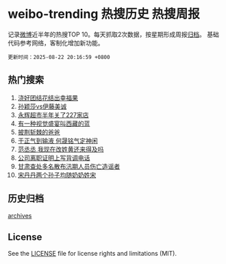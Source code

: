 # weibo-trending 热搜历史 热搜周报

记录[微博](https://www.weibo.com)近半年的热搜TOP 10。每天抓取2次数据，按星期形成周报[归档](archives)。
基础代码参考网络，客制化增加新功能。

`更新时间：2025-08-22 20:16:59 +0800`

## 热门搜索

1. [浇好团结花结出幸福果](https://m.weibo.cn/search?containerid=100103type%3D1%26t%3D10%26q%3D%23%E6%B5%87%E5%A5%BD%E5%9B%A2%E7%BB%93%E8%8A%B1%E7%BB%93%E5%87%BA%E5%B9%B8%E7%A6%8F%E6%9E%9C%23&stream_entry_id=51&isnewpage=1&extparam=seat%3D1%26cate%3D10103%26pos%3D0%26filter_type%3Drealtimehot%26stream_entry_id%3D51%26c_type%3D51%26dgr%3D0%26q%3D%2523%25E6%25B5%2587%25E5%25A5%25BD%25E5%259B%25A2%25E7%25BB%2593%25E8%258A%25B1%25E7%25BB%2593%25E5%2587%25BA%25E5%25B9%25B8%25E7%25A6%258F%25E6%259E%259C%2523%26display_time%3D1755865017%26pre_seqid%3D17558650177010523604108)
1. [孙颖莎vs伊藤美诚](https://m.weibo.cn/search?containerid=100103type%3D1%26t%3D10%26q%3D%23%E5%AD%99%E9%A2%96%E8%8E%8Evs%E4%BC%8A%E8%97%A4%E7%BE%8E%E8%AF%9A%23&stream_entry_id=31&isnewpage=1&extparam=seat%3D1%26pos%3D0%26filter_type%3Drealtimehot%26c_type%3D31%26q%3D%2523%25E5%25AD%2599%25E9%25A2%2596%25E8%258E%258Evs%25E4%25BC%258A%25E8%2597%25A4%25E7%25BE%258E%25E8%25AF%259A%2523%26cate%3D5001%26flag%3D0%26band_rank%3D1%26stream_entry_id%3D31%26lcate%3D5001%26dgr%3D0%26realpos%3D1%26display_time%3D1755865017%26pre_seqid%3D17558650177010523604108)
1. [永辉超市半年关了227家店](https://m.weibo.cn/search?containerid=100103type%3D1%26t%3D10%26q%3D%23%E6%B0%B8%E8%BE%89%E8%B6%85%E5%B8%82%E5%8D%8A%E5%B9%B4%E5%85%B3%E4%BA%86227%E5%AE%B6%E5%BA%97%23&stream_entry_id=31&isnewpage=1&extparam=seat%3D1%26pos%3D1%26filter_type%3Drealtimehot%26c_type%3D31%26q%3D%2523%25E6%25B0%25B8%25E8%25BE%2589%25E8%25B6%2585%25E5%25B8%2582%25E5%258D%258A%25E5%25B9%25B4%25E5%2585%25B3%25E4%25BA%2586227%25E5%25AE%25B6%25E5%25BA%2597%2523%26cate%3D5001%26flag%3D1%26band_rank%3D2%26stream_entry_id%3D31%26lcate%3D5001%26dgr%3D0%26realpos%3D2%26display_time%3D1755865017%26pre_seqid%3D17558650177010523604108)
1. [有一种视觉盛宴叫西藏的蓝](https://m.weibo.cn/search?containerid=100103type%3D1%26t%3D10%26q%3D%23%E6%9C%89%E4%B8%80%E7%A7%8D%E8%A7%86%E8%A7%89%E7%9B%9B%E5%AE%B4%E5%8F%AB%E8%A5%BF%E8%97%8F%E7%9A%84%E8%93%9D%23&stream_entry_id=31&isnewpage=1&extparam=seat%3D1%26pos%3D2%26filter_type%3Drealtimehot%26c_type%3D31%26q%3D%2523%25E6%259C%2589%25E4%25B8%2580%25E7%25A7%258D%25E8%25A7%2586%25E8%25A7%2589%25E7%259B%259B%25E5%25AE%25B4%25E5%258F%25AB%25E8%25A5%25BF%25E8%2597%258F%25E7%259A%2584%25E8%2593%259D%2523%26cate%3D5001%26flag%3D0%26band_rank%3D3%26stream_entry_id%3D31%26lcate%3D5001%26dgr%3D0%26realpos%3D3%26display_time%3D1755865017%26pre_seqid%3D17558650177010523604108)
1. [披荆斩棘的爸爸](https://m.weibo.cn/search?containerid=100103type%3D1%26t%3D10%26q%3D%23%E6%8A%AB%E8%8D%86%E6%96%A9%E6%A3%98%E7%9A%84%E7%88%B8%E7%88%B8%23&stream_entry_id=31&isnewpage=1&extparam=seat%3D1%26topic_ad%3D1%26pos%3D3%26filter_type%3Drealtimehot%26c_type%3D31%26q%3D%2523%25E6%258A%25AB%25E8%258D%2586%25E6%2596%25A9%25E6%25A3%2598%25E7%259A%2584%25E7%2588%25B8%25E7%2588%25B8%2523%26cate%3D5001%26is_ad_pos%3D1%26adid%3D297616%26stream_entry_id%3D31%26lcate%3D5001%26band_rank%3D4%26dgr%3D0%26display_time%3D1755865017%26pre_seqid%3D17558650177010523604108)
1. [于正气到输液 何晟铭气定神闲](https://m.weibo.cn/search?containerid=100103type%3D1%26t%3D10%26q%3D%E4%BA%8E%E6%AD%A3%E6%B0%94%E5%88%B0%E8%BE%93%E6%B6%B2+%E4%BD%95%E6%99%9F%E9%93%AD%E6%B0%94%E5%AE%9A%E7%A5%9E%E9%97%B2&stream_entry_id=31&isnewpage=1&extparam=seat%3D1%26pos%3D4%26filter_type%3Drealtimehot%26c_type%3D31%26q%3D%25E4%25BA%258E%25E6%25AD%25A3%25E6%25B0%2594%25E5%2588%25B0%25E8%25BE%2593%25E6%25B6%25B2%2520%25E4%25BD%2595%25E6%2599%259F%25E9%2593%25AD%25E6%25B0%2594%25E5%25AE%259A%25E7%25A5%259E%25E9%2597%25B2%26cate%3D5001%26flag%3D1%26band_rank%3D4%26stream_entry_id%3D31%26lcate%3D5001%26dgr%3D0%26realpos%3D4%26display_time%3D1755865017%26pre_seqid%3D17558650177010523604108)
1. [范丞丞 我现在改姓黄还来得及吗](https://m.weibo.cn/search?containerid=100103type%3D1%26t%3D10%26q%3D%E8%8C%83%E4%B8%9E%E4%B8%9E+%E6%88%91%E7%8E%B0%E5%9C%A8%E6%94%B9%E5%A7%93%E9%BB%84%E8%BF%98%E6%9D%A5%E5%BE%97%E5%8F%8A%E5%90%97&stream_entry_id=31&isnewpage=1&extparam=seat%3D1%26pos%3D5%26filter_type%3Drealtimehot%26c_type%3D31%26q%3D%25E8%258C%2583%25E4%25B8%259E%25E4%25B8%259E%2520%25E6%2588%2591%25E7%258E%25B0%25E5%259C%25A8%25E6%2594%25B9%25E5%25A7%2593%25E9%25BB%2584%25E8%25BF%2598%25E6%259D%25A5%25E5%25BE%2597%25E5%258F%258A%25E5%2590%2597%26cate%3D5001%26flag%3D0%26band_rank%3D5%26stream_entry_id%3D31%26lcate%3D5001%26dgr%3D0%26realpos%3D5%26display_time%3D1755865017%26pre_seqid%3D17558650177010523604108)
1. [公司离职证明上写背调电话](https://m.weibo.cn/search?containerid=100103type%3D1%26t%3D10%26q%3D%23%E5%85%AC%E5%8F%B8%E7%A6%BB%E8%81%8C%E8%AF%81%E6%98%8E%E4%B8%8A%E5%86%99%E8%83%8C%E8%B0%83%E7%94%B5%E8%AF%9D%23&stream_entry_id=31&isnewpage=1&extparam=seat%3D1%26pos%3D6%26filter_type%3Drealtimehot%26c_type%3D31%26q%3D%2523%25E5%2585%25AC%25E5%258F%25B8%25E7%25A6%25BB%25E8%2581%258C%25E8%25AF%2581%25E6%2598%258E%25E4%25B8%258A%25E5%2586%2599%25E8%2583%258C%25E8%25B0%2583%25E7%2594%25B5%25E8%25AF%259D%2523%26cate%3D5001%26flag%3D1%26band_rank%3D6%26stream_entry_id%3D31%26lcate%3D5001%26dgr%3D0%26realpos%3D6%26display_time%3D1755865017%26pre_seqid%3D17558650177010523604108)
1. [甘肃查处多名散布汛期人员伤亡造谣者](https://m.weibo.cn/search?containerid=100103type%3D1%26t%3D10%26q%3D%23%E7%94%98%E8%82%83%E6%9F%A5%E5%A4%84%E5%A4%9A%E5%90%8D%E6%95%A3%E5%B8%83%E6%B1%9B%E6%9C%9F%E4%BA%BA%E5%91%98%E4%BC%A4%E4%BA%A1%E9%80%A0%E8%B0%A3%E8%80%85%23&stream_entry_id=31&isnewpage=1&extparam=seat%3D1%26pos%3D7%26filter_type%3Drealtimehot%26c_type%3D31%26q%3D%2523%25E7%2594%2598%25E8%2582%2583%25E6%259F%25A5%25E5%25A4%2584%25E5%25A4%259A%25E5%2590%258D%25E6%2595%25A3%25E5%25B8%2583%25E6%25B1%259B%25E6%259C%259F%25E4%25BA%25BA%25E5%2591%2598%25E4%25BC%25A4%25E4%25BA%25A1%25E9%2580%25A0%25E8%25B0%25A3%25E8%2580%2585%2523%26cate%3D5001%26is_ad_pos%3D1%26adid%3D298253%26stream_entry_id%3D31%26lcate%3D5001%26band_rank%3D7%26dgr%3D0%26display_time%3D1755865017%26pre_seqid%3D17558650177010523604108)
1. [宋丹丹两个孙子均随奶奶姓宋](https://m.weibo.cn/search?containerid=100103type%3D1%26t%3D10%26q%3D%23%E5%AE%8B%E4%B8%B9%E4%B8%B9%E4%B8%A4%E4%B8%AA%E5%AD%99%E5%AD%90%E5%9D%87%E9%9A%8F%E5%A5%B6%E5%A5%B6%E5%A7%93%E5%AE%8B%23&stream_entry_id=31&isnewpage=1&extparam=seat%3D1%26pos%3D8%26filter_type%3Drealtimehot%26c_type%3D31%26q%3D%2523%25E5%25AE%258B%25E4%25B8%25B9%25E4%25B8%25B9%25E4%25B8%25A4%25E4%25B8%25AA%25E5%25AD%2599%25E5%25AD%2590%25E5%259D%2587%25E9%259A%258F%25E5%25A5%25B6%25E5%25A5%25B6%25E5%25A7%2593%25E5%25AE%258B%2523%26cate%3D5001%26flag%3D0%26band_rank%3D7%26stream_entry_id%3D31%26lcate%3D5001%26dgr%3D0%26realpos%3D7%26display_time%3D1755865017%26pre_seqid%3D17558650177010523604108)


## 历史归档

[archives](archives)

## License

See the [LICENSE](LICENSE) file for license rights and limitations (MIT).

